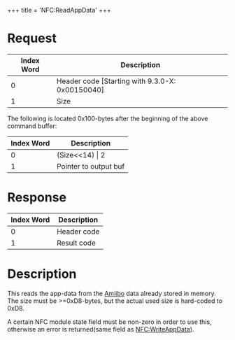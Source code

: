 +++
title = 'NFC:ReadAppData'
+++

# Request

| Index Word | Description                                       |
|------------|---------------------------------------------------|
| 0          | Header code \[Starting with 9.3.0-X: 0x00150040\] |
| 1          | Size                                              |

The following is located 0x100-bytes after the beginning of the above
command buffer:

| Index Word | Description           |
|------------|-----------------------|
| 0          | (Size\<\<14) \| 2     |
| 1          | Pointer to output buf |

# Response

| Index Word | Description |
|------------|-------------|
| 0          | Header code |
| 1          | Result code |

# Description

This reads the app-data from the [Amiibo](Amiibo "wikilink") data
already stored in memory. The size must be \>=0xD8-bytes, but the actual
used size is hard-coded to 0xD8.

A certain NFC module state field must be non-zero in order to use this,
otherwise an error is returned(same field as
[NFC:WriteAppData](NFC:WriteAppData "wikilink")).